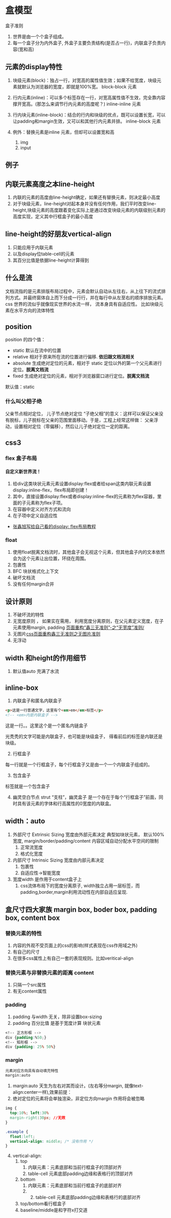 # 盒模型

盒子准则
1. 世界是由一个个盒子组成。
2. 每一个盒子分为内外盒子, 外盒子主要负责结构(是否占一行)，内联盒子负责内容(宽和高)


## 元素的display特性


1. 块级元素(block)：独占一行，对宽高的属性值生效；如果不给宽度，块级元素就默认为浏览器的宽度，即就是100%宽。
   block-block 元素
   
2. 行内元素(inline)：可以多个标签存在一行，对宽高属性值不生效，完全靠内容撑开宽高。(那怎么来调节行内元素的高度呢？)
   inline-inline 元素
 
3. 行内块元素(inline-block)：结合的行内和块级的优点，既可以设置长宽，可以让padding和margin生效，又可以和其他行内元素并排。
   inline-block 元素
4. 例外：替换元素是inline 元素，但却可以设置宽和高
   1. img
   2. input
##  例子

## 内联元素高度之本line-height
1. 内联的元素的高度由line-height确定，如果还有替换元素，则决定最小高度
2. 对于块级元素，line-height对起本身并没有任何作用，我们平时改变line-height,块级元素的高度跟着变化实际上是通过改变块级元素的内联级别元素的高度实现，定义其中行框盒子的最小高度
## line-height的好朋友vertical-align
1. 只能应用于内联元素
2. 以及display位table-cell的元素
3. 其百分比值是依据line-height计算得到

## 什么是流 
文档流指的是元素排版布局过程中，元素会默认自动从左往右，从上往下的流式排列方式。并最终窗体自上而下分成一行行，并在每行中从左至右的顺序排放元素。
css 世界的流似乎就像现实世界的水流一样， 流本身具有自适应性。 比如块级元素在水平方向的流体特性

## position

position 的四个值：
* static 默认在流中的位置
* relative 相对于原来所在流的位置进行偏移. **依旧跟文档流相关**
* absolute 生成绝对定位的元素，相对于 static 定位以外的第一个父元素进行定位。**脱离文档流**
* fixed 生成绝对定位的元素，相对于浏览器窗口进行定位。**脱离文档流**

默认值：static

### 什么叫父相子绝
父亲节点相对定位， 儿子节点绝对定位
“子绝父相”的意义：这样可以保证父亲没有脱标，儿子脱标在父亲的范围里面移动。于是，工程上经常这样做：
父亲浮动，设置相对定位（零偏移），然后让儿子绝对定位一定的距离。


## css3
### flex 盒子布局
#### 自定义新世界流！
1. 给div这类块状元素元素设置display:flex或者给span这类内联元素设置display:inline-flex，flex布局即创建！
2. 其中，直接设置display:flex或者display:inline-flex的元素称为flex容器，里面的子元素称为flex子项。
3. 在容器中定义对齐方式和流向
4. 在子项中定义自适应性
* [张鑫旭写给自己看的display: flex布局教程](https://www.zhangxinxu.com/wordpress/2018/10/display-flex-css3-css/)

### float 
1. 使用float脱离文档流时，其他盒子会无视这个元素，但其他盒子内的文本依然会为这个元素让出位置，环绕在周围。
2. 包裹性
3. BFC 块状格式化上下文
4. 破坏文档流
5. 没有任何margin合并

## 设计原则
1. 不破坏流的特性
2. 无宽度原则 ， 如果实在需用， 利用宽度分离原则，在父元素定义宽度，在子元素使用margin, padding [页面重构“鑫三无准则”-之“无宽度”准则/](https://www.zhangxinxu.com/wordpress/2010/10/%e9%a1%b5%e9%9d%a2%e9%87%8d%e6%9e%84%e2%80%9c%e9%91%ab%e4%b8%89%e6%97%a0%e5%87%86%e5%88%99%e2%80%9d-%e4%b9%8b%e2%80%9c%e6%97%a0%e5%ae%bd%e5%ba%a6%e2%80%9d%e5%87%86%e5%88%99/)
3. 无图片[css页面重构鑫三无准则之无图片准则](https://www.zhangxinxu.com/wordpress/2011/05/css%e9%a1%b5%e9%9d%a2%e9%87%8d%e6%9e%84%e9%91%ab%e4%b8%89%e6%97%a0%e5%87%86%e5%88%99%e4%b9%8b%e6%97%a0%e5%9b%be%e7%89%87%e5%87%86%e5%88%99/)
4. 无浮动

## width 和height的作用细节
1. 默认值auto 充满了水流


## inline-box

1. 内联盒子和匿名内联盒子

```html
<p>这是一行普通文字，这里有个<em>em</em>标签</p>
<!-- <em>内是内联盒子 -->
```

这是一行。。这里这个是一个匿名内链盒子

光秃秃的文字可能是内联盒子，也可能是块级盒子， 得看前后的标签是内联还是块级。

2. 行框盒子

每一行就是一个行框盒子，每个行框盒子又是由一个一个内联盒子组成的。

3. 包含盒子
<p> 标签就是一个包含盒子

4. 幽灵空白节点
strut “支柱”，幽灵盒子 是一个存在于每个“行框盒子”前面，同时具有该元素的字体和行高属性的0宽度的内联盒。


## width：auto
1. 外部尺寸 Extrinsic Sizing 宽度由外部元素决定 典型如块状元素， 默认100%宽度, margin/border/padding/content 内容区域自动分配水平空间的限制
   1. 正常流宽度
   2. 格式化宽度
2. 内部尺寸 Intrinsic Sizing 宽度由内部元素决定
   1. 包裹性
   2. 自适应性->智能宽度
3. 宽度width 是作用于content盒子上
   1. css流体布局下的宽度分离原子, width独立占用一层标签，而padding,border,margin利用流动性在内部自适应呈现.

## 盒尺寸四大家族 margin box, boder box, padding box, content box
### 替换元素的特性
   1. 内容的外观不受页面上的css的影响(样式表现在css作用域之外)
   2. 有自己的尺寸 
   3. 在很多css属性上有自己一套的表现规则。比如veritical-align
### 替换元素与非替换元素的距离 content
1. 只隔一个src属性
2. 有无content属性
### padding
1. padding 与width 无关，除非设置box-sizing
2. padding 百分比值 是基于宽度计算
块状元素
```css
<!-- 正方形框 -->
div {padding:%50;}
<!-- 矩形框 -->
div {padding: 25% 50%} 
```
### margin
```html
元素对应方向具有自动填充特性
margin:auto
```
1. margin:auto 天生为左右对其而设计。(左右等分margin, 就像text-align:center一样),效果前提：
2. 绝对定位的元素将会单独渲染，非定位方向margin 作用将会被忽略
```css
img {
  top:10%; left:30%
  margin-right:30px; //无效
}
```

```css
.example {
  float:left;
  vertical-align: middle; /* 没有作用 */
}
```
4. vertical-align: 
   1. top 
      1. 内联元素：元素底部和当前行框盒子的顶部对齐
      2. table-cell 元素底部padding边缘和表格行的顶部对齐
   2. bottom
      1. 内联元素：元素底部和当前行框盒子的底部对齐
      2. 2. table-cell 元素底部padding边缘和表格行的底部对齐
   3. top/bottom看行框盒子
   4. baseline/middle是和字符x打交道